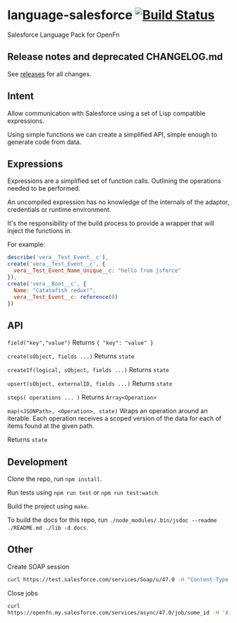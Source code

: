 language-salesforce [![Build Status](https://travis-ci.org/OpenFn/language-salesforce.svg?branch=master)](https://travis-ci.org/OpenFn/language-salesforce)
===================

Salesforce Language Pack for OpenFn

## Release notes and deprecated CHANGELOG.md
See [releases](https://github.com/OpenFn/language-salesforce/releases) for all
changes.

Intent
------

Allow communication with Salesforce using a set of Lisp compatible expressions.

Using simple functions we can create a simplified API, simple enough to generate
code from data.

Expressions
-----------

Expressions are a simplified set of function calls. Outlining the operations
needed to be performed.

An uncompiled expression has no knowledge of the internals of the adaptor,
credentials or runtime environment.

It's the responsibility of the build process to provide a wrapper that will
inject the functions in.

For example:

```javascript
describe('vera__Test_Event__c'),
create('vera__Test_Event__c', {
  vera__Test_Event_Name_Unique__c: "hello from jsforce"
}),
create('vera__Boat__c', {
  Name: "Catatafish redux!",
  vera__Test_Event__c: reference(0)
})
```

API
---

`field("key","value")`
Returns `{ "key": "value" }`

`create(sObject, fields ...)`
Returns `state`

`createIf(logical, sObject, fields ...)`
Returns `state`

`upsert(sObject, externalID, fields ...)`
Returns `state`

`steps( operations ... )`
Returns `Array<Operation>`

`map(<JSONPath>, <Operation>, state)`
Wraps an operation around an iterable.
Each operation receives a scoped version of the data for each of items
found at the given path.

Returns `state`


Development
-----------

Clone the repo, run `npm install`.

Run tests using `npm run test` or `npm run test:watch`

Build the project using `make`.

To build the docs for this repo, run `./node_modules/.bin/jsdoc --readme ./README.md ./lib -d docs`.

Other
-----
Create SOAP session
```sh
curl https://test.salesforce.com/services/Soap/u/47.0 -H "Content-Type: text/xml; charset=UTF-8" -H "SOAPAction: login" -d @tmp/login.txt | xmllint --format -
```

Close jobs
```sh
curl
https://openfn.my.salesforce.com/services/async/47.0/job/some_id -H 'X-SFDC-Session: abc123sessionID456xyz' -H "Content-Type: application/xml; charset=UTF-8" -d @tmp/close_job.txt | xmllint --format -
```